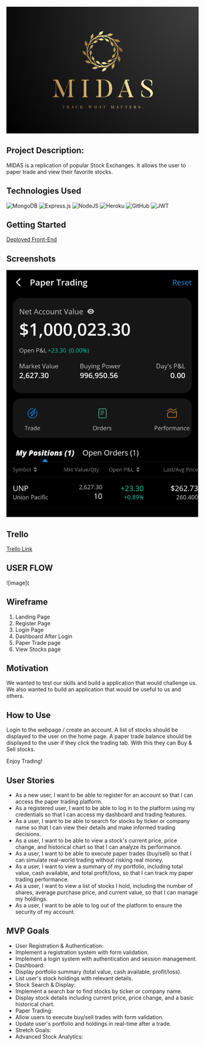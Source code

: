 
![image](https://github.com/rehanhussa/Midas/blob/main/midas.png)

## Project Description: 

MIDAS is a replication of popular Stock Exchanges. 
It allows the user to paper trade and view their favorite stocks.

## Technologies Used

![MongoDB](https://img.shields.io/badge/MongoDB-%234ea94b.svg?style=for-the-badge&logo=mongodb&logoColor=white)
![Express.js](https://img.shields.io/badge/express.js-%23404d59.svg?style=for-the-badge&logo=express&logoColor=%2361DAFB)
![NodeJS](https://img.shields.io/badge/node.js-6DA55F?style=for-the-badge&logo=node.js&logoColor=white)
![Heroku](https://img.shields.io/badge/heroku-%23430098.svg?style=for-the-badge&logo=heroku&logoColor=white)
![GitHub](https://img.shields.io/badge/github-%23121011.svg?style=for-the-badge&logo=github&logoColor=white)
![JWT](https://img.shields.io/badge/JWT-black?style=for-the-badge&logo=JSON%20web%20tokens)


## Getting Started

[Deployed Front-End]()

## Screenshots

![image](https://github.com/rehanhussa/Midas/blob/main/test.png)


## Trello

[Trello Link](https://trello.com/b/W70a7V17/midas-simulated-stock-exchange)

## USER FLOW

![image](

## Wireframe 

1. Landing Page
2. Register Page
3. Login Page
4. Dashboard After Login
5. Paper Trade page
6. View Stocks page

## Motivation

We wanted to test our skills and build a application that would challenge us. We also wanted to build an application that would be useful to us and others.

## How to Use

Login to the webpage / create an account. 
A list of stocks should be displayed to the user on the home page.
A paper trade balance should be displayed to the user if they click the trading tab. 
With this they can Buy & Sell stocks.

Enjoy Trading!

## User Stories 

- As a new user, I want to be able to register for an account so that I can access the paper trading platform.
- As a registered user, I want to be able to log in to the platform using my credentials so that I can access my dashboard and trading features.
- As a user, I want to be able to search for stocks by ticker or company name so that I can view their details and make informed trading decisions.
- As a user, I want to be able to view a stock's current price, price change, and historical chart so that I can analyze its performance.
- As a user, I want to be able to execute paper trades (buy/sell) so that I can simulate real-world trading without risking real money.
- As a user, I want to view a summary of my portfolio, including total value, cash available, and total profit/loss, so that I can track my paper trading performance.
- As a user, I want to view a list of stocks I hold, including the number of shares, average purchase price, and current value, so that I can manage my holdings.
- As a user, I want to be able to log out of the platform to ensure the security of my account.


## MVP Goals 

- User Registration & Authentication:
- Implement a registration system with form validation.
- Implement a login system with authentication and session management.
- Dashboard:
- Display portfolio summary (total value, cash available, profit/loss).
- List user's stock holdings with relevant details.
- Stock Search & Display:
- Implement a search bar to find stocks by ticker or company name.
- Display stock details including current price, price change, and a basic historical chart.
- Paper Trading:
- Allow users to execute buy/sell trades with form validation.
- Update user's portfolio and holdings in real-time after a trade.
- Stretch Goals:
- Advanced Stock Analytics:

